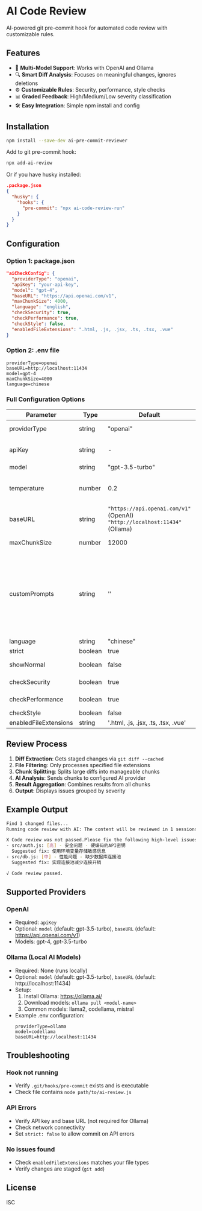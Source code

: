 # AI Code Review

AI-powered git pre-commit hook for automated code review with customizable rules.

## Features

- 🤖 **Multi-Model Support**: Works with OpenAI and Ollama
- 🔍 **Smart Diff Analysis**: Focuses on meaningful changes, ignores deletions
- ⚙️ **Customizable Rules**: Security, performance, style checks
- 📊 **Graded Feedback**: High/Medium/Low severity classification
- 🛠 **Easy Integration**: Simple npm install and config

## Installation

```bash
npm install --save-dev ai-pre-commit-reviewer
```

Add to git pre-commit hook:

```bash
npx add-ai-review
```

Or if you have husky installed:

```JSON
.package.json
{
  "husky": {
    "hooks": {
      "pre-commit": "npx ai-code-review-run"
    }
  }
}
```

## Configuration

### Option 1: package.json

```json
"aiCheckConfig": {
  "providerType": "openai",
  "apiKey": "your-api-key",
  "model": "gpt-4",
  "baseURL": "https://api.openai.com/v1",
  "maxChunkSize": 4000,
  "language": "english",
  "checkSecurity": true,
  "checkPerformance": true,
  "checkStyle": false,
  "enabledFileExtensions": ".html, .js, .jsx, .ts, .tsx, .vue"
}
```

### Option 2: .env file

```env
providerType=openai
baseURL=http://localhost:11434
model=gpt-4
maxChunkSize=4000
language=chinese
```

### Full Configuration Options

| Parameter | Type | Default | Description |
|-----------|------|---------|-------------|
| providerType | string | "openai" | AI provider type (openai or ollama) |
| apiKey | string | - | Provider API key (not required for Ollama) |
| model | string | "gpt-3.5-turbo" | Model name |
| temperature | number | 0.2 | Controls randomness of AI output (higher = more random) |
| baseURL | string | `"https://api.openai.com/v1"` (OpenAI)<br>`"http://localhost:11434"` (Ollama) | API base URL |
| maxChunkSize | number | 12000 | Max diff chunk size (characters) |
| customPrompts | string | '' |Custom prompt templates. When provided, these will completely replace the default security (checkSecurity), performance (checkPerformance) and style (checkStyle) checks. |
| language | string | "chinese" | Output language |
| strict | boolean | true | Fail on API errors |
| showNormal | boolean | false | Show low/medium severity issues |
| checkSecurity | boolean | true | Enable security checks |
| checkPerformance | boolean | true | Enable performance checks |
| checkStyle | boolean | false | Enable style checks |
| enabledFileExtensions | string | '.html, .js, .jsx, .ts, .tsx, .vue' | File types to review |

## Review Process

1. **Diff Extraction**: Gets staged changes via `git diff --cached`
2. **File Filtering**: Only processes specified file extensions
3. **Chunk Splitting**: Splits large diffs into manageable chunks
4. **AI Analysis**: Sends chunks to configured AI provider
5. **Result Aggregation**: Combines results from all chunks
6. **Output**: Displays issues grouped by severity

## Example Output

```bash
Find 1 changed files...
Running code review with AI: The content will be reviewed in 1 sessions for better accuracy.

X Code review was not passed.Please fix the following high-level issues and try again.
- src/auth.js: [高] - 安全问题 - 硬编码的API密钥
  Suggested fix: 使用环境变量存储敏感信息
- src/db.js: [中] - 性能问题 - 缺少数据库连接池
  Suggested fix: 实现连接池减少连接开销

√ Code review passed.

```

## Supported Providers

### OpenAI

- Required: `apiKey`
- Optional: `model` (default: gpt-3.5-turbo), `baseURL` (default: https://api.openai.com/v1)
- Models: gpt-4, gpt-3.5-turbo

### Ollama (Local AI Models)

- Required: None (runs locally)
- Optional: `model` (default: gpt-3.5-turbo), `baseURL` (default: http://localhost:11434)
- Setup:
  1. Install Ollama: https://ollama.ai/
  2. Download models: `ollama pull <model-name>`
  3. Common models: llama2, codellama, mistral
- Example .env configuration:
  ```env
  providerType=ollama
  model=codellama
  baseURL=http://localhost:11434
  ```

## Troubleshooting

### Hook not running

- Verify `.git/hooks/pre-commit` exists and is executable
- Check file contains `node path/to/ai-review.js`

### API Errors
- Verify API key and base URL (not required for Ollama)
- Check network connectivity
- Set `strict: false` to allow commit on API errors

### No issues found
- Check `enabledFileExtensions` matches your file types
- Verify changes are staged (`git add`)

## License

ISC
